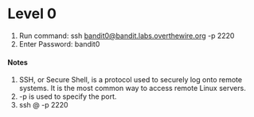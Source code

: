 # Level 0

1. Run command: ssh bandit0@bandit.labs.overthewire.org -p 2220
2. Enter Password: bandit0

#### Notes

1. SSH, or Secure Shell, is a protocol used to securely log onto remote systems. It is the most common way to access remote Linux servers.
2. -p is used to specify the port.
3. ssh <username>@<remote-address> -p 2220

